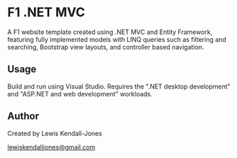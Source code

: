 # F1 .NET MVC
A F1 website template created using .NET MVC and Entity Framework, featuring fully implemented models with LINQ queries such as filtering and searching, Bootstrap view 
layouts, and controller based navigation.

## Usage
Build and run using Visual Studio. Requires the ".NET desktop development" and "ASP.NET and web development" workloads.

## Author
Created by Lewis Kendall-Jones

lewiskendalljones@gmail.com
